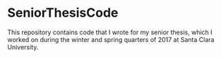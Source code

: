# SeniorThesisCode
This repository contains code that I wrote for my senior thesis, which I worked on during the winter and spring quarters of 2017 at Santa Clara University.
